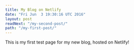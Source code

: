```yaml
---
title: My Blog on Netlify
date: "Fri Jun  3 19:30:16 UTC 2016"
layout: post
readNext: "/my-second-post/"
path: "/my-first-post/"
---
```


This is my first test page for my new blog, hosted on Netlify!


